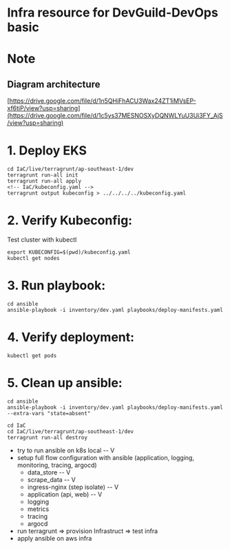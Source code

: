 # Infra resource for DevGuild-DevOps basic

# Note
## Diagram architecture 
[https://drive.google.com/file/d/1n5QHiFhACU3Wax24ZT1iMVsEP-xf6tiP/view?usp=sharing](https://drive.google.com/file/d/1c5ys37MESNOSXyDQNWLYuU3Ui3FY_AjS/view?usp=sharing)

# 1. Deploy EKS
```
cd IaC/live/terragrunt/ap-southeast-1/dev
terragrunt run-all init
terragrunt run-all apply
<!-- IaC/kubeconfig.yaml -->
terragrunt output kubeconfig > ../../../../kubeconfig.yaml
```

# 2. Verify Kubeconfig:
Test cluster with kubectl
```
export KUBECONFIG=$(pwd)/kubeconfig.yaml
kubectl get nodes
```

# 3. Run playbook:
```
cd ansible
ansible-playbook -i inventory/dev.yaml playbooks/deploy-manifests.yaml
```

# 4. Verify deployment:
```
kubectl get pods
```

# 5. Clean up ansible:
```
cd ansible
ansible-playbook -i inventory/dev.yaml playbooks/deploy-manifests.yaml --extra-vars "state=absent"

cd IaC
cd IaC/live/terragrunt/ap-southeast-1/dev
terragrunt run-all destroy
```

- try to run ansible on k8s local -- V
- setup full flow configuration with ansible (application, logging, monitoring, tracing, argocd)
  - data_store -- V
  - scrape_data -- V
  - ingress-nginx (step isolate) -- V
  - application (api, web) -- V
  - logging
  - metrics
  - tracing
  - argocd
- run terragrunt => provision Infrastruct => test infra
- apply ansible on aws infra
